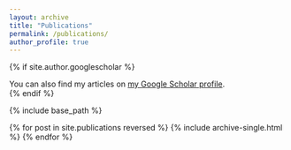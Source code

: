 ```yaml
---
layout: archive
title: "Publications"
permalink: /publications/
author_profile: true
---
```


{% if site.author.googlescholar %}
  <div class="wordwrap">You can also find my articles on <a href="{https://scholar.google.com/citations?hl=zh-CN&user=9Mo5g48AAAAJ}">my Google Scholar profile</a>.</div>
{% endif %}

{% include base_path %}

{% for post in site.publications reversed %}
  {% include archive-single.html %}
{% endfor %}
